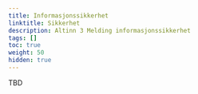 ```yaml
---
title: Informasjonssikkerhet
linktitle: Sikkerhet
description: Altinn 3 Melding informasjonssikkerhet
tags: []
toc: true
weight: 50
hidden: true
---
```


<!--
{{<children />}}
-->

TBD